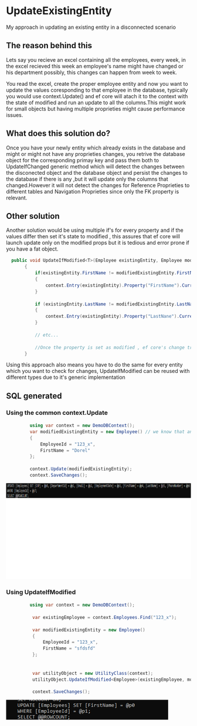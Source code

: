 # UpdateExistingEntity
My approach in updating an existing entity in a disconnected scenario


## The reason behind this

Lets say you recieve an excel containing all the employees, every week, in the excel recieved this week an employee's name might have changed or his department possibly, this changes can happen from week to week.

You read the excel, create the proper employee entity and now you want to update the values coresponding to that employee in the database, typically you would use context.Update(<your Excel entity>) and ef core will atach it to the context with the state of modified and run an update to all the columns.This might work for small objects but having multiple proprieties might cause performance issues.
  

  
## What does this solution do?
  
Once you have your newly entity which already exists in the database and might or might not have any proprieties changes, you retrive the database object for the corresponding primay key and pass them both to UpdateIfChanged generic method which will detect the changes between the disconected object and the database object and persist the changes to the database if there is any ,but it will update only the columns that changed.However it will not detect the changes for Reference Proprieties to different tables and Navigation Proprieties since only the FK property is relevant.
  
  
 ## Other solution
  
  Another solution would be using multiple if's for every property and if the values differ then set it's state to modified , this assures that ef core will launch update only on the modified props but it is tedious and error prone if you have a fat object.
  
 ```c#
   public void UpdateIfModified<T>(Employee existingEntity, Employee modifiedExistingEntity)
        {
            if(existingEntity.FirstName != modifiedExistingEntity.FirstName)
            {
                context.Entry(existingEntity).Property("FirstName").CurrentValue = modifiedExistingEntity.FirstName;
            }

            if (existingEntity.LastName != modifiedExistingEntity.LastName)
            {
                context.Entry(existingEntity).Property("LastNane").CurrentValue = modifiedExistingEntity.LastName;
            }

            // etc...
  
            //Once the property is set as modified , ef core's change tracker will take care of generating the proper update statements by calling DetectChanges inside context.SaveChanges()
        }
```
  
  Using this approach also means you have to do the same for every entity which you want to check for changes, UpdateIfModified can be reused with different types due to it's generic implementation
  
 ## SQL generated
  ### Using the common context.Update 
   ```c#
            using var context = new DemoDBContext();
            var modifiedExistingEntity = new Employee() // we know that an employee with the key '123_x' already exists in the DB
            {
                EmployeeId = "123_x",
                FirstName = "Dorel"
            };

            context.Update(modifiedExistingEntity);
            context.SaveChanges();
   ```
  <img src="https://github.com/Ovidiu00/UpdateExistingEntity/blob/main/Images/updateSql_usingUpdate.png" height=260px>
  
   ### Using UpdateIfModified
  ```c#
           using var context = new DemoDBContext();
            
            var existingEmployee = context.Employees.Find("123_x");

            var modifiedExistingEntity = new Employee()
            {
                EmployeeId = "123_x",
                FirstName = "sfdsfd"
            };


            var utilityObject = new UtilityClass(context);
            utilityObject.UpdateIfModified<Employee>(existingEmployee, modifiedExistingEntity);

            context.SaveChanges();
  
  
  ```
  <img src="https://github.com/Ovidiu00/UpdateExistingEntity/blob/main/Images/update_sql_usingCustomUpdate.png">
  
